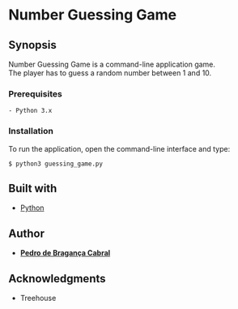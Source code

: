 # Number Guessing Game
## Synopsis
Number Guessing Game is a command-line application game.  
The player has to guess a random number between 1 and 10.
### Prerequisites
```
- Python 3.x
```
### Installation
To run the application, open the command-line interface and type:
```
$ python3 guessing_game.py
```
## Built with
* [Python](https://www.python.org/)
## Author
* [**Pedro de Bragança Cabral**](https://www.linkedin.com/in/pbragancacabral/)
## Acknowledgments
* Treehouse
